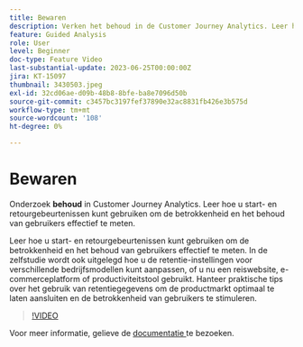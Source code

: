 ```yaml
---
title: Bewaren
description: Verken het behoud in de Customer Journey Analytics. Leer hoe u start- en retourgebeurtenissen kunt gebruiken om de betrokkenheid en het behoud van gebruikers effectief te meten.
feature: Guided Analysis
role: User
level: Beginner
doc-type: Feature Video
last-substantial-update: 2023-06-25T00:00:00Z
jira: KT-15097
thumbnail: 3430503.jpeg
exl-id: 32cd06ae-d09b-48b8-8bfe-ba8e7096d50b
source-git-commit: c3457bc3197fef37890e32ac8831fb426e3b575d
workflow-type: tm+mt
source-wordcount: '108'
ht-degree: 0%

---
```


# Bewaren

Onderzoek **behoud** in Customer Journey Analytics. Leer hoe u start- en retourgebeurtenissen kunt gebruiken om de betrokkenheid en het behoud van gebruikers effectief te meten.

Leer hoe u start- en retourgebeurtenissen kunt gebruiken om de betrokkenheid en het behoud van gebruikers effectief te meten. In de zelfstudie wordt ook uitgelegd hoe u de retentie-instellingen voor verschillende bedrijfsmodellen kunt aanpassen, of u nu een reiswebsite, e-commerceplatform of productiviteitstool gebruikt. Hanteer praktische tips over het gebruik van retentiegegevens om de productmarkt optimaal te laten aansluiten en de betrokkenheid van gebruikers te stimuleren.

>[!VIDEO](https://video.tv.adobe.com/v/3430503/?learn=on)

Voor meer informatie, gelieve de [ documentatie ](https://experienceleague.adobe.com/nl/docs/analytics-platform/using/guided-analysis/retention/retention-rates) te bezoeken.

